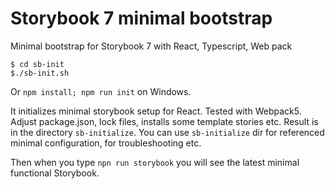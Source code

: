 # Storybook 7 minimal bootstrap
Minimal bootstrap for Storybook 7 with React, Typescript, Web pack

    $ cd sb-init
    $./sb-init.sh

Or `npm install; npm run init` on Windows.

It initializes minimal storybook setup for React. Tested with Webpack5. Adjust package.json, lock files, installs some template stories etc.
Result is in the directory `sb-initialize`. You can use `sb-initialize` dir for referenced minimal configuration, for troubleshooting etc.

Then when you type `npn run storybook` you will see the latest minimal functional Storybook.
